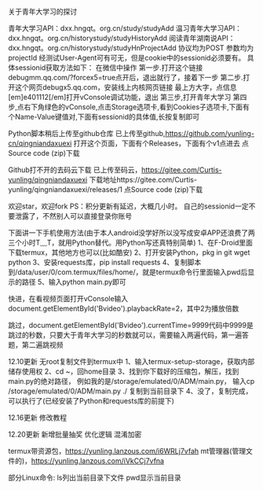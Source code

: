 关于青年大学习的探讨

青年大学习API：dxx.hngqt。org.cn/study/studyAdd
温习青年大学习API：dxx.hngqt。org.cn/historystudy/studyHistoryAdd
阅读青年湖南说API：dxx.hngqt。org.cn/historystudy/studyHnProjectAdd 
协议均为POST
参数均为projectId
经测试User-Agent可有可无，但是cookie中的sessionid必须要有。
具体sessionid获取方法如下：
在微信中操作
第一步.打开这个链接debugmm.qq.com/?forcex5=true点开后，退出就行了，接着下一步
第二步.打开这个网页debugx5.qq.com，安装线上内核网页链接
最上方大字，点信息
[em]e401112[/em]打开vConsole调试功能，退出
第三步,打开青年大学习
第四步,点右下角绿色的vConsole,点击Storage选项卡,看到Cookies子选项卡,下面有个Name-Value键值对,下面有sessionid的具体值,长按复制即可

Python脚本稍后上传至github仓库
已上传至github,https://github.com/yunling-cn/qingniandaxuexi
打开这个页面，下面有个Releases，下面有个v1点进去
点Source code (zip)下载

Github打不开的去码云下载
已上传至码云，https://gitee.com/Curtis-yunling/qingniandaxuexi
下载地址https://gitee.com/Curtis-yunling/qingniandaxuexi/releases/1
点Source code (zip)下载

欢迎star，欢迎fork
PS：积分更新有延迟，大概几小时。
自己的sessionid一定不要泄露了，不然别人可以直接登录你账号

下面讲一下手机使用方法(由于本人android没学好所以没写成安卓APP还浪费了两三个小时T﹏T，就用Python替代。用Python写还真特别简单)
1、在F-Droid里面下载termux，其他地方也可以(比如酷安)
2、打开安装Python，pkg in git wget python
3、安装requests库，pip install requests
4、复制脚本到/data/user/0/com.termux/files/home/，就是termux命令行里面输入pwd后显示的路径
5、输入python main.py即可

快进，在看视频页面打开vConsole输入document.getElementById('Bvideo').playbackRate=2，其中2为播放倍数

跳过，document.getElementById('Bvideo').currentTime=9999代码中9999是跳过的秒数，只要大于青年大学习的秒数就可以，需要输入两遍代码，第一遍答题，第二遍跳视频

12.10更新
无root复制文件到termux中
1、输入termux-setup-storage，获取内部储存使用权
2、cd ~，回home目录
3、找到你下载好的压缩包，解压，找到main.py的绝对路径，
例如我的是/storage/emulated/0/ADM/main.py，
输入cp /storage/emulated/0/ADM/main.py ./
复制到当前目录下
4、没了，复制完成，可以执行了(已经安装了Python和requests库的前提下)

12.16更新
修改教程

12.20更新
新增批量抽奖
优化逻辑
混淆加密

termux带资源包，https://yunling.lanzous.com/i6WRLj7vfah
mt管理器(管理文件的)，https://yunling.lanzous.com/iVkCCj7vfna

部分Linux命令:
ls列出当前目录下文件
pwd显示当前目录